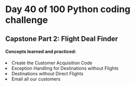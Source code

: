 <h1> Day 40 of 100 Python coding challenge </h1>
<h2>Capstone Part 2: Flight Deal Finder</h2>

<h4> Concepts learned and practiced: </h4>
<li>Create the Customer Acquisition Code
<li>Exception Handling for Destinations without Flights
<li> Destinations without Direct Flights
<li> Email all our customers
